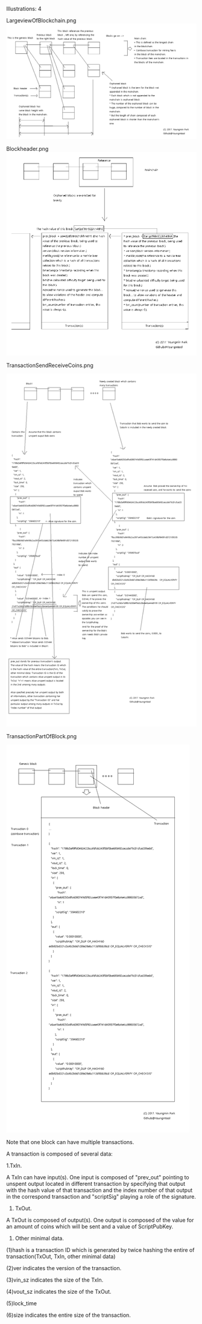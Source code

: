 Illustrations: 4

LargeviewOfBlockchain.png![](/assets/LargeviewOfBlockchain.png)

Blockheader.png![](/assets/Blockheader.png)

TransactionSendReceiveCoins.png

![](/assets/TransactionSendReceiveCoins.png)

TransactionPartOfBlock.png

![](/assets/TransactionPartOfBlock.png)

Note that one block can have multiple transactions.

A transaction is composed of several data:

1.TxIn.

A TxIn can have input\(s\). One input is composed of "prev\_out" pointing to unspent output located in different transaction by specifying that output with the hash value of that transaction and the index number of that output in the correspond transaction and "scriptSig" playing a role of the signature.

1. TxOut.

A TxOut is composed of output\(s\). One output is composed of the value for an amount of coins which will be sent and a value of ScriptPubKey.

1. Other minimal data.

\(1\)hash is a transaction ID which is generated by twice hashing the entire of transaction\(TxOut, TxIn, other minimal data\)

\(2\)ver indicates the version of the transaction.

\(3\)vin\_sz indicates the size of the TxIn.

\(4\)vout\_sz indicates the size of the TxOut.

\(5\)lock\_time

\(6\)size indicates the entire size of the transaction.

